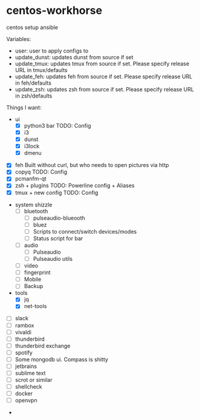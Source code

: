 # centos-workhorse
centos setup ansible


Variables:
 - user: user to apply configs to
 - update_dunst: updates dunst from source if set 
 - update_tmux: updates tmux from source if set. Please specify release URL in tmux/defaults
 - update_feh: updates feh from source if set. Please specify release URL in feh/defaults
 - update_zsh: updates zsh from source if set. Please specify release URL in zsh/defaults


Things I want:
- ui
    - [x] python3 bar               TODO: Config
    - [x] i3              
    - [x] dunst
    - [x] i3lock
    - [x] dmenu
- [x] feh                           Built without curl, but who needs to open pictures via http
- [x] copyq                         TODO: Config
- [x] pcmanfm-qt
- [x] zsh + plugins                 TODO: Powerline config + Aliases
- [x] tmux + new config             TODO: Config
- system shizzle
    - [ ] bluetooth
        - [ ] pulseaudio-blueooth
        - [ ] bluez
        - [ ] Scripts to connect/switch devices/modes
        - [ ] Status script for bar
    - [ ] audio
        - [ ] Pulseaudio
        - [ ] Pulseaudio utils
    - [ ] video
    - [ ] fingerprint
    - [ ] Mobile
    - [ ] Backup
- tools
    - [x] jq
    - [x] net-tools
- [ ] slack
- [ ] rambox
- [ ] vivaldi
- [ ] thunderbird
- [ ] thunderbird exchange
- [ ] spotify
- [ ] Some mongodb ui. Compass is shitty
- [ ] jetbrains
- [ ] sublime text
- [ ] scrot or similar
- [ ] shellcheck
- [ ] docker
- [ ] openvpn
-